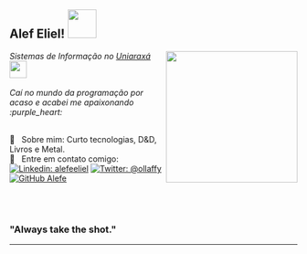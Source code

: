 <h2>Alef Eliel! <img src="https://media.giphy.com/media/SYLxFethD5lrZZcEX3/giphy.gif" width="50"></h2>
<img align='right' src="https://media.giphy.com/media/iGAYeXTFia25rpl8nX/giphy.gif" width="230">
<p><em>Sistemas de Informação no <a href="https://site.uniaraxa.edu.br/">Uniaraxá </a><img src="https://media.giphy.com/media/fYSnHlufseco8Fh93Z/giphy.gif" width="30">
<br /><br />
Caí no mundo da programação por acaso e acabei me apaixonando :purple_heart:
</em></p>

<br/> 💬  &nbsp; Sobre mim: Curto tecnologias, D&D, Livros e Metal.
<br/> :email: &nbsp; Entre em contato comigo: [![Linkedin: alefeeliel](https://img.shields.io/badge/-alefeeliel-blue?style=flat-square&logo=Linkedin&logoColor=white&link=https://www.linkedin.com/in/alefe-eliel-aaba53158/)](https://www.linkedin.com/in/alefe-eliel-aaba53158/)
[![Twitter: @ollaffy](https://img.shields.io/twitter/follow/ollaffy?style=social)](https://twitter.com/ollaffy)
[![GitHub Alefe](https://img.shields.io/github/followers/Salt-N-Pepa?label=follow&style=social)](https://github.com/Salt-N-Pepa)



<br />
<br />

### "Always take the shot."
---
 
